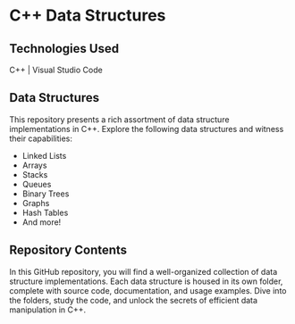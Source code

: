 # C++ Data Structures

## Technologies Used

C++ | Visual Studio Code

## Data Structures

This repository presents a rich assortment of data structure implementations in C++. Explore the following data structures and witness their capabilities:

- Linked Lists
- Arrays
- Stacks
- Queues
- Binary Trees
- Graphs
- Hash Tables
- And more!

## Repository Contents

In this GitHub repository, you will find a well-organized collection of data structure implementations. Each data structure is housed in its own folder, complete with source code, documentation, and usage examples. Dive into the folders, study the code, and unlock the secrets of efficient data manipulation in C++.
